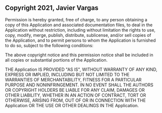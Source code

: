 ## Copyright 2021, Javier Vargas

Permission is hereby granted, free of charge, to any person obtaining a copy of this Application and associated documentation files, to deal in the Application without restriction, including without limitation the rights to use, copy, modify, merge, publish, distribute, sublicense, and/or sell copies of the Application, and to permit persons to whom the Application is furnished to do so, subject to the following conditions:

The above copyright notice and this permission notice shall be included in all copies or substantial portions of the Application.

THE Application IS PROVIDED "AS IS", WITHOUT WARRANTY OF ANY KIND, EXPRESS OR IMPLIED, INCLUDING BUT NOT LIMITED TO THE WARRANTIES OF MERCHANTABILITY, FITNESS FOR A PARTICULAR PURPOSE AND NONINFRINGEMENT. IN NO EVENT SHALL THE AUTHORS OR COPYRIGHT HOLDERS BE LIABLE FOR ANY CLAIM, DAMAGES OR OTHER LIABILITY, WHETHER IN AN ACTION OF CONTRACT, TORT OR OTHERWISE, ARISING FROM, OUT OF OR IN CONNECTION WITH THE Application OR THE USE OR OTHER DEALINGS IN THE Application.
